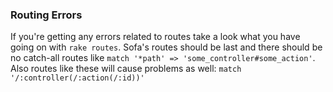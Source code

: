 ### Routing Errors
If you're getting any errors related to routes take a look what you have going on with `rake routes`. Sofa's routes should be last and there should be no catch-all routes like `match '*path' => 'some_controller#some_action'`. Also routes like these will cause problems as well: `match '/:controller(/:action(/:id))'`